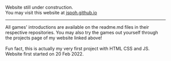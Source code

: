 Website still under construction.<br>
You may visit this website at <a href="https://jspoh.github.io">jspoh.github.io</a><br>
<hr>
All games' introductions are available on the readme.md files in their respective repositories. You may also try the games out yourself through the projects page of my website linked above! <br> 
<br>
Fun fact, this is actually my very first project with HTML CSS and JS. <br>
Website first started on 20 Feb 2022.
